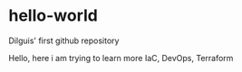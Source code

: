 # hello-world
Dilguis' first github repository

Hello, here i am trying to learn more IaC, DevOps, Terraform
